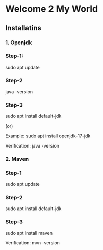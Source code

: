 # Welcome 2 My World

## Installatins

### 1. Openjdk
### Step-1: 
sudo apt update

### Step-2
java -version

### Step-3
sudo apt install default-jdk

(or)

Example: sudo apt install openjdk-17-jdk

Verification: java -version

### 2. Maven
### Step-1
sudo apt update
### Step-2
sudo apt install default-jdk
### Step-3
sudo apt install maven

Verification: mvn -version

